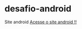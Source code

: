 # desafio-android
 Site android <a href="https://pedrogoncalves010.github.io/desafio-android/main.html">Acesse o site android !!</a>


